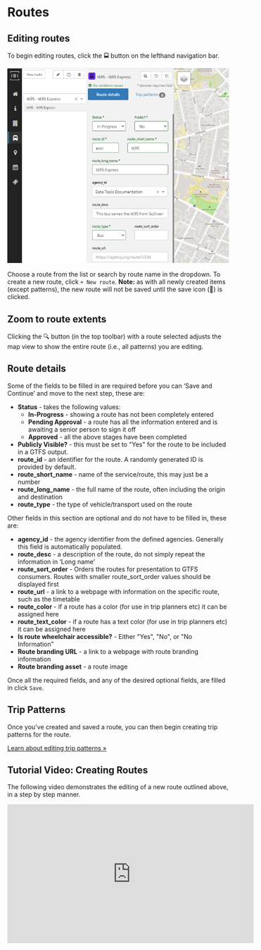 # Routes

## Editing routes

To begin editing routes, click the 🚍 button on the lefthand navigation bar.

![screenshot](../../img/edit-routes.png)

Choose a route from the list or search by route name in the dropdown. To create a new route, click `+ New route`. **Note:** as with all newly created items (except patterns), the new route will not be saved until the save icon (💾) is clicked.

## Zoom to route extents
Clicking the 🔍 button (in the top toolbar) with a route selected adjusts the map view to show the entire route (i.e., all patterns) you are editing.

## Route details

Some of the fields to be filled in are required before you can ‘Save and Continue’ and move to the next step, these are:

- **Status** - takes the following values: 
    - **In-Progress** - showing a route has not been completely entered
    - **Pending Approval** - a route has all the information entered and is awaiting a senior person to sign it off
    - **Approved** - all the above stages have been completed
- **Publicly Visible?** - this must be set to "Yes" for the route to be included in a GTFS output. 
- **route_id** - an identifier for the route. A randomly generated ID is provided by default.
- **route_short_name** - name of the service/route, this may just be a number
- **route_long_name** - the full name of the route, often including the origin and destination
- **route_type** - the type of vehicle/transport used on the route

Other fields in this section are optional and do not have to be filled in, these are:

- **agency_id** - the agency identifier from the defined agencies. Generally this field is automatically populated. 
- **route_desc** - a description of the route, do not simply repeat the information in ‘Long name’
- **route_sort_order** - Orders the routes for presentation to GTFS consumers. Routes with smaller route_sort_order values should be displayed first
- **route_url** - a link to a webpage with information on the specific route, such as the timetable
- **route_color** - if a route has a color (for use in trip planners etc) it can be assigned here
- **route_text_color** - if a route has a text color (for use in trip planners etc) it can be assigned here
- **Is route wheelchair accessible?** - Either "Yes", "No", or "No Information"
- **Route branding URL** - a link to a webpage with route branding information
- **Route branding asset** - a route image

Once all the required fields, and any of the desired optional fields, are filled in click `Save`.


## Trip Patterns

Once you've created and saved a route, you can then begin creating trip patterns for the route.

[Learn about editing trip patterns »](patterns)

## Tutorial Video: Creating Routes
The following video demonstrates the editing of a new route outlined above, in a step by step manner. 

<iframe 
    width="560" 
    height="315" 
    src="https://www.youtube.com/embed/WWm_FDmuMsY" 
    frameborder="0" 
    allow="accelerometer; autoplay; encrypted-media; gyroscope; picture-in-picture" 
    allowfullscreen>
</iframe>
